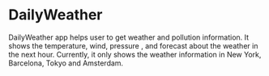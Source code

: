 # DailyWeather

DailyWeather app helps user to get weather and pollution information. It shows the temperature, wind, pressure , and forecast about the weather in the next hour. Currently, it only shows the weather information in New York, Barcelona, Tokyo and Amsterdam. 
